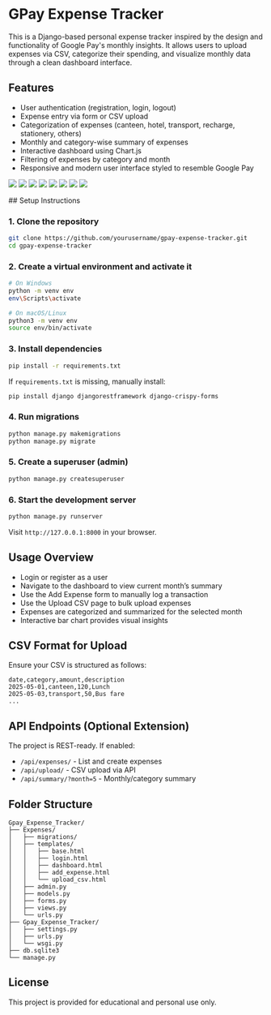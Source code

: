 # GPay Expense Tracker

This is a Django-based personal expense tracker inspired by the design and functionality of Google Pay's monthly insights. It allows users to upload expenses via CSV, categorize their spending, and visualize monthly data through a clean dashboard interface.

## Features

- User authentication (registration, login, logout)
- Expense entry via form or CSV upload
- Categorization of expenses (canteen, hotel, transport, recharge, stationery, others)
- Monthly and category-wise summary of expenses
- Interactive dashboard using Chart.js
- Filtering of expenses by category and month
- Responsive and modern user interface styled to resemble Google Pay

<p> <img src="https://img.shields.io/badge/Django-092E20?style=for-the-badge&logo=django&logoColor=white" /> <img src="https://img.shields.io/badge/SQLite-07405E?style=for-the-badge&logo=sqlite&logoColor=white" /> <img src="https://img.shields.io/badge/Bootstrap-7952B3?style=for-the-badge&logo=bootstrap&logoColor=white" /> <img src="https://img.shields.io/badge/Chart.js-F5788D?style=for-the-badge&logo=chartdotjs&logoColor=white" /> <img src="https://img.shields.io/badge/DRF-Django%20REST%20Framework-ff1709?style=for-the-badge&logo=python&logoColor=white" /> <img src="https://img.shields.io/badge/HTML5-E34F26?style=for-the-badge&logo=html5&logoColor=white" /> <img src="https://img.shields.io/badge/CSS3-1572B6?style=for-the-badge&logo=css3&logoColor=white" /> <img src="https://img.shields.io/badge/JavaScript-F7DF1E?style=for-the-badge&logo=javascript&logoColor=black" /> </p>
## Setup Instructions

### 1. Clone the repository

```bash
git clone https://github.com/yourusername/gpay-expense-tracker.git
cd gpay-expense-tracker
```

### 2. Create a virtual environment and activate it

```bash
# On Windows
python -m venv env
env\Scripts\activate

# On macOS/Linux
python3 -m venv env
source env/bin/activate
```

### 3. Install dependencies

```bash
pip install -r requirements.txt
```

If `requirements.txt` is missing, manually install:

```bash
pip install django djangorestframework django-crispy-forms
```

### 4. Run migrations

```bash
python manage.py makemigrations
python manage.py migrate
```

### 5. Create a superuser (admin)

```bash
python manage.py createsuperuser
```

### 6. Start the development server

```bash
python manage.py runserver
```

Visit `http://127.0.0.1:8000` in your browser.

## Usage Overview

- Login or register as a user
- Navigate to the dashboard to view current month’s summary
- Use the Add Expense form to manually log a transaction
- Use the Upload CSV page to bulk upload expenses
- Expenses are categorized and summarized for the selected month
- Interactive bar chart provides visual insights

## CSV Format for Upload

Ensure your CSV is structured as follows:

```
date,category,amount,description
2025-05-01,canteen,120,Lunch
2025-05-03,transport,50,Bus fare
...
```

## API Endpoints (Optional Extension)

The project is REST-ready. If enabled:

- `/api/expenses/` - List and create expenses
- `/api/upload/` - CSV upload via API
- `/api/summary/?month=5` - Monthly/category summary

## Folder Structure

```
Gpay_Expense_Tracker/
├── Expenses/
│   ├── migrations/
│   ├── templates/
│   │   ├── base.html
│   │   ├── login.html
│   │   ├── dashboard.html
│   │   ├── add_expense.html
│   │   └── upload_csv.html
│   ├── admin.py
│   ├── models.py
│   ├── forms.py
│   ├── views.py
│   └── urls.py
├── Gpay_Expense_Tracker/
│   ├── settings.py
│   ├── urls.py
│   └── wsgi.py
├── db.sqlite3
└── manage.py
```

## License

This project is provided for educational and personal use only.
